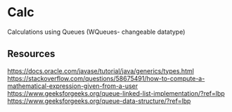 # Calc

Calculations using Queues (WQueues- changeable datatype)

## Resources
https://docs.oracle.com/javase/tutorial/java/generics/types.html
https://stackoverflow.com/questions/58675491/how-to-compute-a-mathematical-expression-given-from-a-user
https://www.geeksforgeeks.org/queue-linked-list-implementation/?ref=lbp
https://www.geeksforgeeks.org/queue-data-structure/?ref=lbp